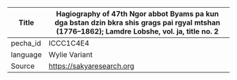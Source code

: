 |Title | Hagiography of 47th Ngor abbot Byams pa kun dga bstan dzin bkra shis grags pai rgyal mtshan (1776–1862); Lamdre Lobshe, vol. ja, title no. 2 
| --- | --- 
|pecha_id | ICCC1C4E4
|language | Wylie Variant
|Source | https://sakyaresearch.org